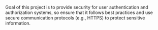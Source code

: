 Goal of this project is to provide security for user authentication and authorization systems, so ensure that it follows best practices and use secure communication protocols (e.g., HTTPS) to protect sensitive information.

